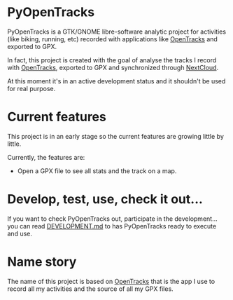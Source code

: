 # PyOpenTracks
PyOpenTracks is a GTK/GNOME libre-software analytic project for activities (like biking, running, etc) recorded with applications like [OpenTracks](https://github.com/OpenTracksApp/OpenTracks) and exported to GPX.

In fact, this project is created with the goal of analyse the tracks I record with [OpenTracks](https://github.com/OpenTracksApp/OpenTracks), exported to GPX and synchronized through [NextCloud](https://nextcloud.com/).

At this moment it's in an active development status and it shouldn't be used for real purpose.

# Current features
This project is in an early stage so the current features are growing little by little.

Currently, the features are:
- Open a GPX file to see all stats and the track on a map.

# Develop, test, use, check it out...
If you want to check PyOpenTracks out, participate in the development... you can read [DEVELOPMENT.md](DEVELOPMENT.md) to has PyOpenTracks ready to execute and use.

# Name story
The name of this project is based on [OpenTracks](https://github.com/OpenTracksApp/OpenTracks) that is the app I use to record all my activities and the source of all my GPX files.
